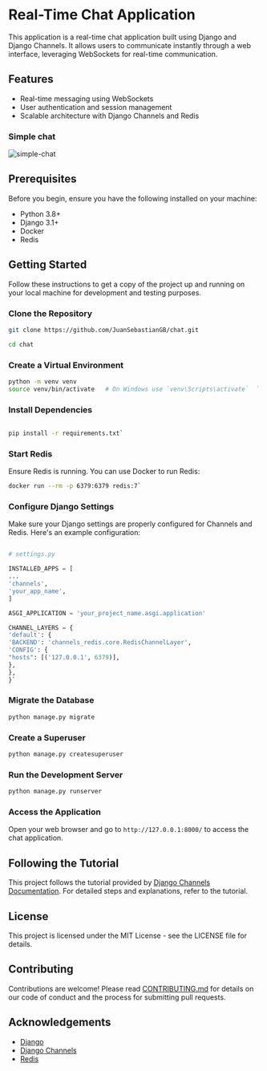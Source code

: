 # Real-Time Chat Application

This application is a real-time chat application built using Django and Django Channels. It allows users to communicate instantly through a web interface, leveraging WebSockets for real-time communication.

## Features

- Real-time messaging using WebSockets
- User authentication and session management
- Scalable architecture with Django Channels and Redis

### Simple chat

![simple-chat](https://github.com/JuanSebastianGB/chat/assets/85469830/6cf4031f-d477-45d7-a831-926e8f882e20)

## Prerequisites

Before you begin, ensure you have the following installed on your machine:

- Python 3.8+
- Django 3.1+
- Docker
- Redis

## Getting Started

Follow these instructions to get a copy of the project up and running on your local machine for development and testing purposes.

### Clone the Repository

```bash
git clone https://github.com/JuanSebastianGB/chat.git
```

```bash
cd chat
```

### Create a Virtual Environment

```bash
python -m venv venv
source venv/bin/activate   # On Windows use `venv\Scripts\activate`  `
```

### Install Dependencies

```bash

pip install -r requirements.txt`
```

### Start Redis

Ensure Redis is running. You can use Docker to run Redis:

```bash
docker run --rm -p 6379:6379 redis:7`
```

### Configure Django Settings

Make sure your Django settings are properly configured for Channels and Redis. Here's an example configuration:

```python

# settings.py

INSTALLED_APPS = [
...
'channels',
'your_app_name',
]

ASGI_APPLICATION = 'your_project_name.asgi.application'

CHANNEL_LAYERS = {
'default': {
'BACKEND': 'channels_redis.core.RedisChannelLayer',
'CONFIG': {
"hosts": [('127.0.0.1', 6379)],
},
},
}`
```

### Migrate the Database

```bash
python manage.py migrate
```

### Create a Superuser

```bash
python manage.py createsuperuser
```

### Run the Development Server

```bash
python manage.py runserver
```

### Access the Application

Open your web browser and go to `http://127.0.0.1:8000/` to access the chat application.

## Following the Tutorial

This project follows the tutorial provided by [Django Channels Documentation](https://channels.readthedocs.io/). For detailed steps and explanations, refer to the tutorial.

## License

This project is licensed under the MIT License - see the LICENSE file for details.

## Contributing

Contributions are welcome! Please read [CONTRIBUTING.md](https://chatgpt.com/c/CONTRIBUTING.md) for details on our code of conduct and the process for submitting pull requests.




## Acknowledgements

- [Django](https://www.djangoproject.com/)
- [Django Channels](https://channels.readthedocs.io/)
- [Redis](https://redis.io/)

